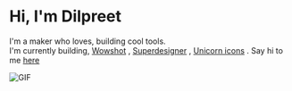 # Hi, I'm Dilpreet
I'm a maker who loves, building cool tools. <br>
I'm currently building, [Wowshot](https://wowshot.co) , [Superdesigner](https://superdesigner.co) , [Unicorn icons](https://unicornicons.com) . Say hi to me [here](https://twitter.com/dilpreetsio)

![GIF](https://media.giphy.com/media/H88OyTTbvEAdnrZHN2/giphy.gif)
